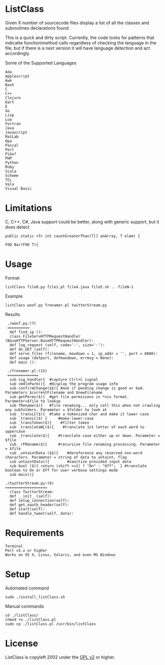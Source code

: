 ListClass
========
Given X number of sourcecode files display a list of all the classes and subroutines declarations found. 

This is a quick and dirty script. Currently, the code looks for patterns that indicatte function\method calls 
regardless of checking the language in the file, but if there is a next version it will have language detection 
and act accordingly.

Some of the Supported Languages
	
    Ada
    Applescript
    Awk
    Bash
    C
    C++
    Clojure
    Dart
    E
    Go
    Lisp
    Lua
    Fortran
    Java
    Javascript
    MatLab
    Opa
    Pascal
    Perl
    Pike?
    PHP
    Python
    Ruby
    Scala
    Scheme
    TCL
    Vala
    Visual Basic
	
Limitations
=====
   C, C++, C#, Java support could be better, along with generic support, but it does detect
	
    public static <T> int countGreaterThan(T[] anArray, T elem) {
	 
    FOO Bar(FOO T){

Usage
=====
   Format
   
    listClass file0.py file1.pl file4.java file5.sh .. fileN-1

Example
  
    listClass woof.py frenamer.pl twitterStream.py
    
   Results

     ./woof.py:(7)
	 ==========
 	  def find_ip ():
 	  class FileServHTTPRequestHandler (BaseHTTPServer.BaseHTTPRequestHandler):
  	  def log_request (self, code='-', size='-'):
  	  def do_GET (self):
 	  def serve_files (filename, maxdown = 1, ip_addr = '', port = 8080):
 	  def usage (defport, defmaxdown, errmsg = None):
 	  def main ():
   
     ./frenamer.pl:(15)
	 ==============
	  sub sig_handler{ 	#capture Ctrl+C signal
      sub cmdlnParm(){	#display the program usage info 
      sub confirmChange($$){ #ask if pending change is good or bad. Parameters $currentFilename and $newFilename
      sub getPerms($){ 	#get file permisions in *nix format. Parameter=$file to lookup
      sub fRename($){ 	#file renaming... only call this when not crawling any subfolders. Parameter = $folder to look at
      sub _transLC($){ 	#take a tokenized char and make it lower case
      sub _transLC($) { 	#make-lower-case
      sub _transToken($){	 #filter token
      sub _translateWL($){    #translate 1st letter of each word to uppercase
      sub _translate($){	#translate case either up or down. Parameter = $file
      sub _rFRename($){ 	#recursive file renaming processing. Parameter = $file
      sub _untaintData ($$){	#dereference any reserved non-word characters. Parameter = string of data to untaint, flag
      sub untaintData(){		#sanitize provided input data
      sub bool ($){	return (shift >=1) ? "On" : "Off";  } #translate boolean to On or Off for user verbose settings mode
      sub main(){
   
    ./twitterStream.py:(6)
	===================
      class TwitterStream:
      def __init__(self):
      def setup_connection(self):
      def get_oauth_header(self):
      def start(self):
      def handle_tweet(self, data):
	
Requirements
=====

    Terminal
    Perl v5.x or higher
    Works on OS X, Linux, Solaris, and even MS Windows

Setup
=====
Automated command

	sudo ./install_listClass.sh

Manual commands

    cd ./listClass/
    chmod +x ./listClass.pl
    sudo cp ./listClass.pl /usr/bin/listClass
    
License
=====
ListClass is copyleft 2002 under the <a href="http://www.gnu.org/licenses/gpl-2.0.html">GPL v2</a> or higher.
